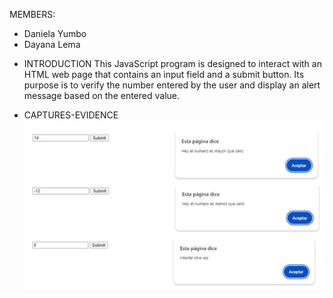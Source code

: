 MEMBERS:
- Daniela Yumbo
- Dayana Lema

* INTRODUCTION
This JavaScript program is designed to interact with an HTML web page that contains an input field and a submit button. Its purpose is to verify the number entered by the user and display an alert message based on the entered value.

* CAPTURES-EVIDENCE
  ![](https://github.com/Daniymb/HTLM/blob/main/Capture.png)
